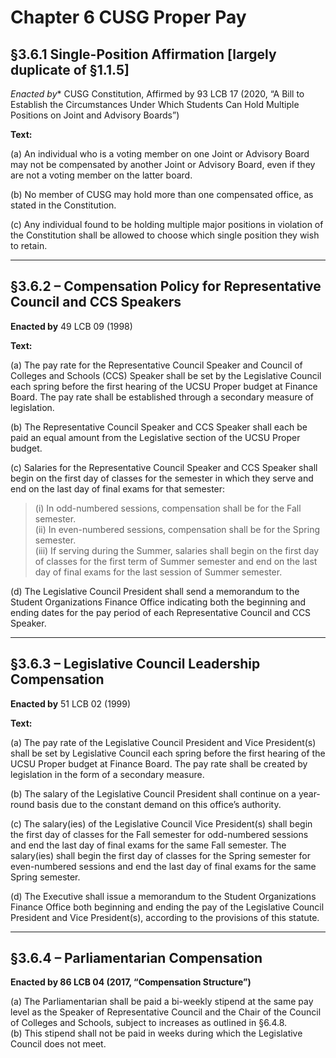 # Chapter 6 CUSG Proper Pay

## §3.6.1 Single-Position Affirmation [largely duplicate of §1.1.5]
*Enacted by** CUSG Constitution, Affirmed by 93 LCB 17 (2020, “A Bill to Establish the Circumstances Under Which Students Can Hold Multiple Positions on Joint and Advisory Boards”)

**Text:** 

(a) An individual who is a voting member on one Joint or Advisory Board may not be compensated by another Joint or Advisory Board, even if they are not a voting member on the latter board.

(b) No member of CUSG may hold more than one compensated office, as stated in the Constitution.

(c) Any individual found to be holding multiple major positions in violation of the Constitution shall be allowed to choose which single position they wish to retain.

---

## §3.6.2 – Compensation Policy for Representative Council and CCS Speakers

**Enacted by** 49 LCB 09 (1998)

**Text:**

(a) The pay rate for the Representative Council Speaker and Council of Colleges and Schools (CCS) Speaker shall be set by the Legislative Council each spring before the first hearing of the UCSU Proper budget at Finance Board. The pay rate shall be established through a secondary measure of legislation.

(b) The Representative Council Speaker and CCS Speaker shall each be paid an equal amount from the Legislative section of the UCSU Proper budget.

(c) Salaries for the Representative Council Speaker and CCS Speaker shall begin on the first day of classes for the semester in which they serve and end on the last day of final exams for that semester:
> (i) In odd-numbered sessions, compensation shall be for the Fall semester.  
> (ii) In even-numbered sessions, compensation shall be for the Spring semester.  
> (iii) If serving during the Summer, salaries shall begin on the first day of classes for the first term of Summer semester and end on the last day of final exams for the last session of Summer semester.

(d) The Legislative Council President shall send a memorandum to the Student Organizations Finance Office indicating both the beginning and ending dates for the pay period of each Representative Council and CCS Speaker.

---

## §3.6.3 – Legislative Council Leadership Compensation

**Enacted by** 51 LCB 02 (1999)

**Text:**

(a) The pay rate of the Legislative Council President and Vice President(s) shall be set by Legislative Council each spring before the first hearing of the UCSU Proper budget at Finance Board. The pay rate shall be created by legislation in the form of a secondary measure.

(b) The salary of the Legislative Council President shall continue on a year-round basis due to the constant demand on this office’s authority.

(c) The salary(ies) of the Legislative Council Vice President(s) shall begin the first day of classes for the Fall semester for odd-numbered sessions and end the last day of final exams for the same Fall semester. The salary(ies) shall begin the first day of classes for the Spring semester for even-numbered sessions and end the last day of final exams for the same Spring semester.

(d) The Executive shall issue a memorandum to the Student Organizations Finance Office both beginning and ending the pay of the Legislative Council President and Vice President(s), according to the provisions of this statute.

---

## §3.6.4 – Parliamentarian Compensation  
**Enacted by 86 LCB 04 (2017, “Compensation Structure”)**

(a) The Parliamentarian shall be paid a bi-weekly stipend at the same pay level as the Speaker of Representative Council and the Chair of the Council of Colleges and Schools, subject to increases as outlined in §6.4.8.  
(b) This stipend shall not be paid in weeks during which the Legislative Council does not meet.



